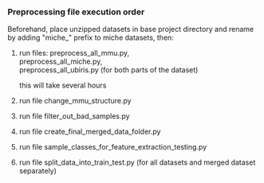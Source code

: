 ### Preprocessing file execution order
Beforehand, place unzipped datasets in base project directory and rename by adding "miche_" prefix to miche datasets, then:

1. run files:
   preprocess_all_mmu.py,  
   preprocess_all_miche.py,  
   preprocess_all_ubiris.py (for both parts of the dataset)

   this will take several hours
2. run file change_mmu_structure.py
3. run file filter_out_bad_samples.py
4. run file create_final_merged_data_folder.py
5. run file sample_classes_for_feature_extraction_testing.py
6. run file split_data_into_train_test.py (for all datasets and merged dataset separately)